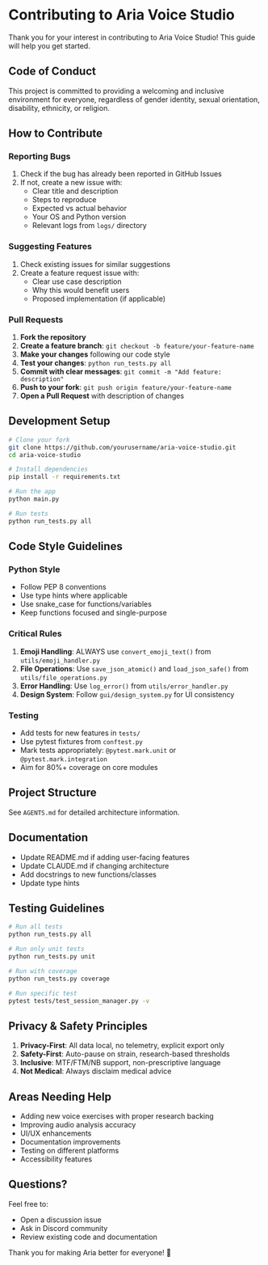 # Contributing to Aria Voice Studio

Thank you for your interest in contributing to Aria Voice Studio! This guide will help you get started.

## Code of Conduct

This project is committed to providing a welcoming and inclusive environment for everyone, regardless of gender identity, sexual orientation, disability, ethnicity, or religion.

## How to Contribute

### Reporting Bugs

1. Check if the bug has already been reported in GitHub Issues
2. If not, create a new issue with:
   - Clear title and description
   - Steps to reproduce
   - Expected vs actual behavior
   - Your OS and Python version
   - Relevant logs from `logs/` directory

### Suggesting Features

1. Check existing issues for similar suggestions
2. Create a feature request issue with:
   - Clear use case description
   - Why this would benefit users
   - Proposed implementation (if applicable)

### Pull Requests

1. **Fork the repository**
2. **Create a feature branch**: `git checkout -b feature/your-feature-name`
3. **Make your changes** following our code style
4. **Test your changes**: `python run_tests.py all`
5. **Commit with clear messages**: `git commit -m "Add feature: description"`
6. **Push to your fork**: `git push origin feature/your-feature-name`
7. **Open a Pull Request** with description of changes

## Development Setup

```bash
# Clone your fork
git clone https://github.com/yourusername/aria-voice-studio.git
cd aria-voice-studio

# Install dependencies
pip install -r requirements.txt

# Run the app
python main.py

# Run tests
python run_tests.py all
```

## Code Style Guidelines

### Python Style
- Follow PEP 8 conventions
- Use type hints where applicable
- Use snake_case for functions/variables
- Keep functions focused and single-purpose

### Critical Rules
1. **Emoji Handling**: ALWAYS use `convert_emoji_text()` from `utils/emoji_handler.py`
2. **File Operations**: Use `save_json_atomic()` and `load_json_safe()` from `utils/file_operations.py`
3. **Error Handling**: Use `log_error()` from `utils/error_handler.py`
4. **Design System**: Follow `gui/design_system.py` for UI consistency

### Testing
- Add tests for new features in `tests/`
- Use pytest fixtures from `conftest.py`
- Mark tests appropriately: `@pytest.mark.unit` or `@pytest.mark.integration`
- Aim for 80%+ coverage on core modules

## Project Structure

See `AGENTS.md` for detailed architecture information.

## Documentation

- Update README.md if adding user-facing features
- Update CLAUDE.md if changing architecture
- Add docstrings to new functions/classes
- Update type hints

## Testing Guidelines

```bash
# Run all tests
python run_tests.py all

# Run only unit tests
python run_tests.py unit

# Run with coverage
python run_tests.py coverage

# Run specific test
pytest tests/test_session_manager.py -v
```

## Privacy & Safety Principles

1. **Privacy-First**: All data local, no telemetry, explicit export only
2. **Safety-First**: Auto-pause on strain, research-based thresholds
3. **Inclusive**: MTF/FTM/NB support, non-prescriptive language
4. **Not Medical**: Always disclaim medical advice

## Areas Needing Help

- Adding new voice exercises with proper research backing
- Improving audio analysis accuracy
- UI/UX enhancements
- Documentation improvements
- Testing on different platforms
- Accessibility features

## Questions?

Feel free to:
- Open a discussion issue
- Ask in Discord community
- Review existing code and documentation

Thank you for making Aria better for everyone! 🎤
